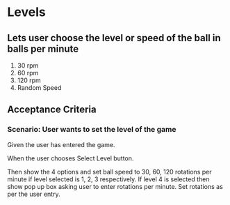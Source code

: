 # Levels

## Lets user choose the level or speed of the ball in balls per minute

1. 30 rpm
2. 60 rpm
3. 120 rpm
4. Random Speed

## Acceptance Criteria

### Scenario: User wants to set the level of the game

  Given the user has entered the game.

  When the user chooses Select Level button.

  Then show the 4 options and set ball speed to 30, 60, 120
  rotations per minute if level selected is 1, 2, 3 respectively.
  If level 4 is selected then show pop up box asking
  user to enter rotations per minute. Set rotations as
  per the user entry.
